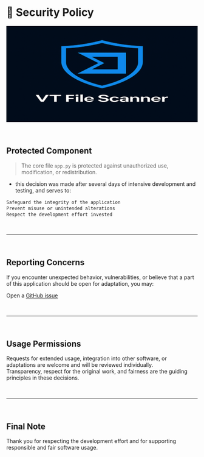 # 🔐 Security Policy

![Logo](/assets/logo.png)

<br>

## Protected Component

> The core file `app.py` is protected against unauthorized use, modification, or redistribution.  
  - this decision was made after several days of intensive development and testing, and serves to:

```yarn
Safeguard the integrity of the application
Prevent misuse or unintended alterations
Respect the development effort invested
```

<br>

---

<br>

## Reporting Concerns

If you encounter unexpected behavior, vulnerabilities, or believe that a part of this application should be open for adaptation, you may:

Open a [GitHub issue](../../issues)

<br>

---

<br>

## Usage Permissions

Requests for extended usage, integration into other software, or adaptations are welcome and will be reviewed individually.  
Transparency, respect for the original work, and fairness are the guiding principles in these decisions.

<br>

---

<br>

## Final Note

Thank you for respecting the development effort and for supporting responsible and fair software usage.
